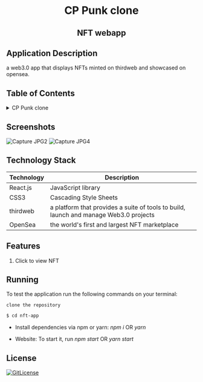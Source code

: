 <!-- PROJECT TITLE -->
  <h1 align="center">CP Punk clone</h1>
 <h2 2 align="center">
    NFT webapp
    <br />
    </h2>

## Application Description

a web3.0 app that displays NFTs minted on thirdweb and showcased on opensea.

## Table of Contents

<details>
<summary>CP Punk clone</summary>

- [Application Description](#application-description)
- [Table of Contents](#table-of-contents)
- [Screenshots](#screenshots)
- [Technology Stack](#technology-stack)
- [Features](#features)
- [Running](#running)
- [License](#license)

</details>

## Screenshots

![Capture JPG2](https://user-images.githubusercontent.com/19821445/157583545-2007be01-b47f-47f0-953f-a219121f5e3b.JPG)
![Capture JPG4](https://user-images.githubusercontent.com/19821445/157583660-465d3d40-e852-4884-849f-b06da06164be.JPG)

## Technology Stack

| Technology | Description                                                                           |
| ---------- | ------------------------------------------------------------------------------------- |
| React.js   | JavaScript library                                                                    |
| CSS3       | Cascading Style Sheets                                                                |
| thirdweb   | a platform that provides a suite of tools to build, launch and manage Web3.0 projects |
| OpenSea    | the world's first and largest NFT marketplace                                         |

## Features

1. Click to view NFT

## Running

To test the application run the following commands on your terminal:

```
clone the repository
```

```bash
$ cd nft-app
```

- Install dependencies via npm or yarn: _npm i_ OR _yarn_

- Website: To start it, run _npm start_ OR _yarn start_

## License

[![GitLicense](https://gitlicense.com/badge/sajustsmile/sajustsmile.github.io)](https://github.com/sajustsmile/NFT-app/blob/main/LICENSE)
